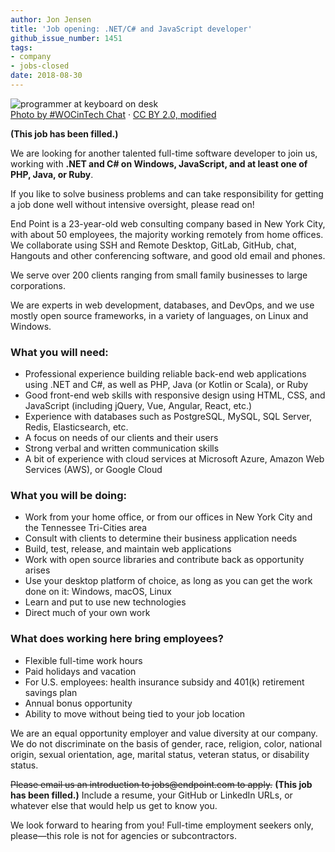 ```yaml
---
author: Jon Jensen
title: 'Job opening: .NET/​C# and JavaScript developer'
github_issue_number: 1451
tags:
- company
- jobs-closed
date: 2018-08-30
---
```


<img src="/blog/2018/08/job-opening-dotnet-csharp-javascript-developer/25677299412_9934b2ec91_o-mod.jpg" alt="programmer at keyboard on desk" /><br><a href="https://www.wocintechchat.com/">Photo by #WOCinTech Chat</a> · <a href="https://www.flickr.com/photos/wocintechchat/25677299412/">CC BY 2.0, modified</a>

**(This job has been filled.)**

We are looking for another talented full-time software developer to join us, working with **.NET and C# on Windows, JavaScript, and at least one of PHP, Java, or Ruby**.

If you like to solve business problems and can take responsibility for getting a job done well without intensive oversight, please read on!

End Point is a 23-year-old web consulting company based in New York City, with about 50 employees, the majority working remotely from home offices. We collaborate using SSH and Remote Desktop, GitLab, GitHub, chat, Hangouts and other conferencing software, and good old email and phones.

We serve over 200 clients ranging from small family businesses to large corporations.

We are experts in web development, databases, and DevOps, and we use mostly open source frameworks, in a variety of languages, on Linux and Windows.

### What you will need:

- Professional experience building reliable back-end web applications using .NET and C#, as well as PHP, Java (or Kotlin or Scala), or Ruby
- Good front-end web skills with responsive design using HTML, CSS, and JavaScript (including jQuery, Vue, Angular, React, etc.)
- Experience with databases such as PostgreSQL, MySQL, SQL Server, Redis, Elasticsearch, etc.
- A focus on needs of our clients and their users
- Strong verbal and written communication skills
- A bit of experience with cloud services at Microsoft Azure, Amazon Web Services (AWS), or Google Cloud

### What you will be doing:

- Work from your home office, or from our offices in New York City and the Tennessee Tri-Cities area
- Consult with clients to determine their business application needs
- Build, test, release, and maintain web applications
- Work with open source libraries and contribute back as opportunity arises
- Use your desktop platform of choice, as long as you can get the work done on it: Windows, macOS, Linux
- Learn and put to use new technologies
- Direct much of your own work

### What does working here bring employees?

- Flexible full-time work hours
- Paid holidays and vacation
- For U.S. employees: health insurance subsidy and 401(k) retirement savings plan
- Annual bonus opportunity
- Ability to move without being tied to your job location

We are an equal opportunity employer and value diversity at our company. We do not discriminate on the basis of gender, race, religion, color, national origin, sexual orientation, age, marital status, veteran status, or disability status.

~~Please email us an introduction to jobs&#x40;endpoint.com to apply.~~
**(This job has been filled.)**
Include a resume, your GitHub or LinkedIn URLs, or whatever else that would help us get to know you.

We look forward to hearing from you! Full-time employment seekers only, please—​this role is not for agencies or subcontractors.
